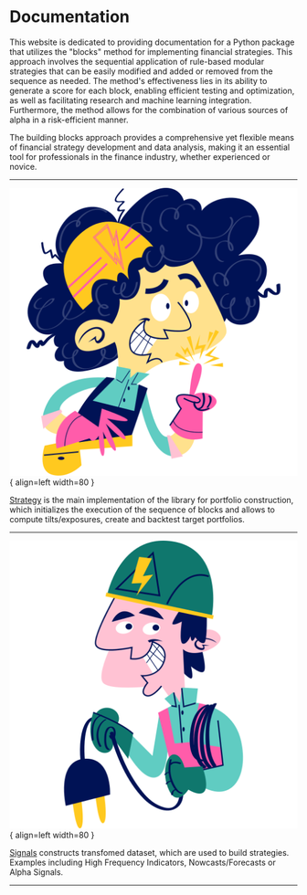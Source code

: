 # Documentation

This website is dedicated to providing documentation for a Python package that utilizes the "blocks" method for implementing financial strategies. This approach involves the sequential application of rule-based modular strategies that can be easily modified and added or removed from the sequence as needed. The method's effectiveness lies in its ability to generate a score for each block, enabling efficient testing and optimization, as well as facilitating research and machine learning integration. Furthermore, the method allows for the combination of various sources of alpha in a risk-efficient manner. 

The building blocks approach provides a comprehensive yet flexible means of financial strategy development and data analysis, making it an essential tool for professionals in the finance industry, whether experienced or novice.

***

<div class="result" markdown>

![Strategy](../assets/images/flaticon_6.png){ align=left width=80 }

[Strategy](./api/strategy/index.md) is the main implementation of the library for portfolio construction, which initializes the execution of the sequence of blocks and allows to compute tilts/exposures, create and backtest target portfolios.
</div>

***

<div class="result" markdown>

![Signals](../assets/images/flaticon_7.png){ align=left width=80 }

[Signals](./api/signals/index.md) constructs transfomed dataset, which are used to build strategies. Examples including High Frequency Indicators, Nowcasts/Forecasts or Alpha Signals.
</div>

***